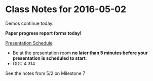 # Class Notes for 2016-05-02

Demos continue today.

**Paper progress report forms today!**

[Presentation Schedule](https://docs.google.com/spreadsheets/d/1BvijmNLia-7A3y22NAO9AYAhn_dRinYObCH_-vcFJ4Q)
 - Be at the presentation room **no later than 5 minutes before your presentation is scheduled to start**.
 - GDC 4.314

See the notes from 5/2 on Milestone 7
